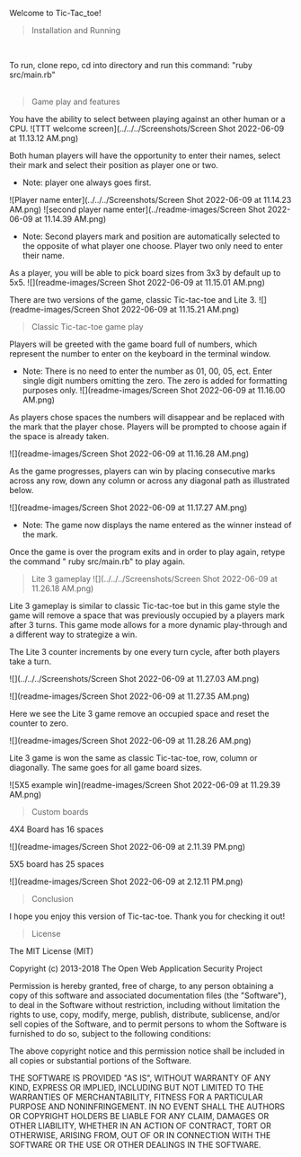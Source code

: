  Welcome to Tic-Tac_toe! <br />
>Installation and Running
<br />

To run, clone repo, cd into directory and run this command: "ruby src/main.rb"
<br />
<br />


>Game play and features
>
You have the ability to select between playing against an other human or a CPU.
![TTT welcome screen](../../../Screenshots/Screen Shot 2022-06-09 at 11.13.12 AM.png)

Both human players will have the opportunity to enter their names, select their mark and select their position as player one or two.
* Note: player one always goes first.

![Player name enter](../../../Screenshots/Screen Shot 2022-06-09 at 11.14.23 AM.png)
![second player name enter](../readme-images/Screen Shot 2022-06-09 at 11.14.39 AM.png)
* Note: Second players mark and position are automatically selected to the opposite of what player one choose. Player two only need to enter their name.

As a player, you will be able to pick board sizes from 3x3 by default up to 5x5.
![](readme-images/Screen Shot 2022-06-09 at 11.15.01 AM.png)

There are two versions of the game, classic Tic-tac-toe and Lite 3.
![](readme-images/Screen Shot 2022-06-09 at 11.15.21 AM.png)

>Classic Tic-tac-toe game play

Players will be greeted with the game board full of numbers, which represent the number to enter on the keyboard in the terminal window.
* Note: There is no need to enter the number as 01, 00, 05, ect. Enter single digit numbers omitting the zero. The zero is added for formatting purposes only.
![](readme-images/Screen Shot 2022-06-09 at 11.16.00 AM.png)

As players chose spaces the numbers will disappear and be replaced with the mark that the player chose. Players will be prompted to choose again if the space is already taken.

![](readme-images/Screen Shot 2022-06-09 at 11.16.28 AM.png)

As the game progresses, players can win by placing consecutive marks across any row, down any column or across any diagonal path as illustrated below.

![](readme-images/Screen Shot 2022-06-09 at 11.17.27 AM.png)
* Note: The game now displays the name entered as the winner instead of the mark.

Once the game is over the program exits and in order to play again, retype the command " ruby src/main.rb" to play again.

>Lite 3 gameplay
![](../../../Screenshots/Screen Shot 2022-06-09 at 11.26.18 AM.png)

Lite 3 gameplay is similar to classic Tic-tac-toe but in this game style the game will remove a space that was previously occupied by a players mark after 3 turns. This game mode allows for a more dynamic play-through and a different way to strategize a win.

The Lite 3 counter increments by one every turn cycle, after both players take a turn.

![](../../../Screenshots/Screen Shot 2022-06-09 at 11.27.03 AM.png)

![](readme-images/Screen Shot 2022-06-09 at 11.27.35 AM.png)

Here we see the Lite 3 game remove an occupied space and reset the counter to zero.

![](readme-images/Screen Shot 2022-06-09 at 11.28.26 AM.png)

Lite 3 game is won the same as classic Tic-tac-toe, row, column or diagonally. The same goes for all game board sizes.

![5X5 example win](readme-images/Screen Shot 2022-06-09 at 11.29.39 AM.png)

>Custom boards

4X4 Board has 16 spaces

![](readme-images/Screen Shot 2022-06-09 at 2.11.39 PM.png)

5X5 board has 25 spaces

![](readme-images/Screen Shot 2022-06-09 at 2.12.11 PM.png)

>Conclusion

I hope you enjoy this version of Tic-tac-toe. Thank you for checking it out!

>License

The MIT License (MIT)

Copyright (c) 2013-2018 The Open Web Application Security Project

Permission is hereby granted, free of charge, to any person obtaining a copy of this software and associated documentation files (the "Software"), to deal in the Software without restriction, including without limitation the rights to use, copy, modify, merge, publish, distribute, sublicense, and/or sell copies of the Software, and to permit persons to whom the Software is furnished to do so, subject to the following conditions:

The above copyright notice and this permission notice shall be included in all copies or substantial portions of the Software.

THE SOFTWARE IS PROVIDED "AS IS", WITHOUT WARRANTY OF ANY KIND, EXPRESS OR IMPLIED, INCLUDING BUT NOT LIMITED TO THE WARRANTIES OF MERCHANTABILITY, FITNESS FOR A PARTICULAR PURPOSE AND NONINFRINGEMENT. IN NO EVENT SHALL THE AUTHORS OR COPYRIGHT HOLDERS BE LIABLE FOR ANY CLAIM, DAMAGES OR OTHER LIABILITY, WHETHER IN AN ACTION OF CONTRACT, TORT OR OTHERWISE, ARISING FROM, OUT OF OR IN CONNECTION WITH THE SOFTWARE OR THE USE OR OTHER DEALINGS IN THE SOFTWARE.

